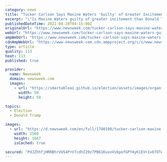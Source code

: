 ```yaml
---
category: news
title: "Tucker Carlson Says Maxine Waters 'Guilty' of Greater Incitement of Violence than Donald Trump"
excerpt: "\"Is Maxine Waters guilty of greater incitement than Donald Trump? Well, of course,\" Fox News host Tucker Carlson said on Monday."
publishedDateTime: 2021-04-20T04:15:00Z
originalUrl: "https://www.newsweek.com/tucker-carlson-says-maxine-waters-guilty-greater-incitement-violence-donald-trump-1584876"
webUrl: "https://www.newsweek.com/tucker-carlson-says-maxine-waters-guilty-greater-incitement-violence-donald-trump-1584876"
ampWebUrl: "https://www.newsweek.com/tucker-carlson-says-maxine-waters-guilty-greater-incitement-violence-donald-trump-1584876?amp=1"
cdnAmpWebUrl: "https://www-newsweek-com.cdn.ampproject.org/c/s/www.newsweek.com/tucker-carlson-says-maxine-waters-guilty-greater-incitement-violence-donald-trump-1584876?amp=1"
type: article
quality: 113
heat: 113
published: true

provider:
  name: Newsweek
  domain: newsweek.com
  images:
    - url: "https://smartableai.github.io/election/assets/images/organizations/newsweek.com-50x50.jpg"
      width: 50
      height: 50

topics:
  - Election
  - Donald Trump

images:
  - url: "https://d.newsweek.com/en/full/1780198/tucker-carlson-maxine-waters-donald-trump-incitement.jpg"
    width: 2500
    height: 1667
    isCached: true

secured: "PdJZhhfjHRRBhrVUS4P+V7cdhI20z7PB61KuxoVsbpofGPY4yK1EV+1vbTOTAnusAXOwrG6/GTrgIlRMuUP2wfLU9NQFPiGsy3JzVVs4t6uwh9NKelKnBOqoM/zTjhjFpgmhcvqTmyggmXNxs0omKAHayr0qJso2aZX+bCSOLOAhQY5Ux4LwxcskdpL4aDjiB4sUF6X4splmyPs0bf5rG/dGgX//Z4qjVTYMPB7biZopDMKpPOFweXb5VqBO7PPXgVmv3i5fc9WzPaO9QfBGSHZDmyUWdj+bbikeEgR4e7Sx7kGZgi3Ix1p15c/Cm8sii8cfERUqeezhYyqsaQE/XBAU2TkeW/4aF3YRvRtxAD0=;4uOVf1vAVqSqIlsEQv2chA=="
---
```


